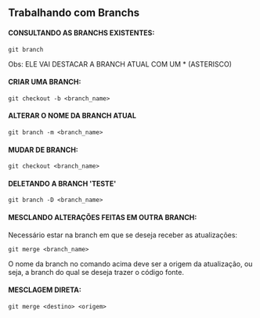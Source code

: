 ## Trabalhando com Branchs

#### CONSULTANDO AS BRANCHS EXISTENTES:
```
git branch
```

Obs: ELE VAI DESTACAR A BRANCH ATUAL COM UM * (ASTERISCO)

#### CRIAR UMA BRANCH:
```
git checkout -b <branch_name>
```

#### ALTERAR O NOME DA BRANCH ATUAL
```
git branch -m <branch_name>
```

#### MUDAR DE BRANCH:
```
git checkout <branch_name>
```

#### DELETANDO A BRANCH 'TESTE'
```
git branch -D <branch_name>
```

#### MESCLANDO ALTERAÇÕES FEITAS EM OUTRA BRANCH:
Necessário estar na branch em que se deseja receber as atualizações:
```
git merge <branch_name>
```

O nome da branch no comando acima deve ser a origem da atualização, ou seja, a branch do qual se deseja trazer o código fonte.


#### MESCLAGEM DIRETA:
```
git merge <destino> <origem>
```